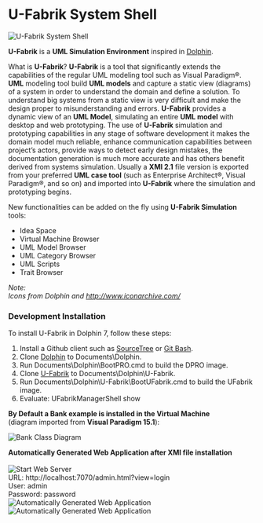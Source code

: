# U-Fabrik System Shell
![U-Fabrik System Shell](https://raw.githubusercontent.com/brunobuzzi/U-Fabrik/master/wiki/U-Fabrik%20System%20Shell.png)

**U-Fabrik** is a **UML Simulation Environment** inspired in [Dolphin](https://github.com/dolphinsmalltalk/Dolphin).

What is **U-Fabrik**?
**U-Fabrik** is a tool that significantly extends the capabilities of the regular UML modeling tool such as Visual Paradigm®.
**UML** modeling tool build **UML models** and capture a static view (diagrams) of a system in order to understand the domain and define a solution.
To understand big systems from a static view is very difficult and make the design proper to misunderstanding and errors.
**U-Fabrik** provides a dynamic view of an **UML Model**, simulating an entire **UML model** with desktop and web prototyping.
The use of **U-Fabrik** simulation and prototyping capabilities in any stage of software development it makes the domain model much reliable, enhance communication capabilities between project’s actors, provide ways to detect early design mistakes, the documentation generation is much more accurate and has others benefit derived from systems simulation.
Usually a **XMI 2.1** file version is exported from your preferred **UML case tool** (such as Enterprise Architect®, Visual Paradigm®, and so on) and imported into **U-Fabrik** where the simulation and prototyping begins.

New functionalities can be added on the fly using **U-Fabrik Simulation** tools:
* Idea Space
* Virtual Machine Browser
* UML Model Browser
* UML Category Browser
* UML Scripts
* Trait Browser


_Note:_<br>
_Icons from Dolphin and http://www.iconarchive.com/_

### Development Installation

To install U-Fabrik in Dolphin 7, follow these steps:

1. Install a Github client such as [SourceTree](http://www.sourcetreeapp.com/) or [Git Bash](https://git-scm.com/download/win).
2. Clone [Dolphin](https://github.com/brunobuzzi/Dolphin) to Documents\Dolphin.
3. Run Documents\Dolphin\BootPRO.cmd to build the DPRO image.
4. Clone [U-Fabrik](https://github.com/brunobuzzi/U-Fabrik) to Documents\Dolphin\U-Fabrik.
4. Run Documents\Dolphin\U-Fabrik\BootUFabrik.cmd to build the UFabrik image.
5. Evaluate: UFabrikManagerShell show

**By Default a Bank example is installed in the Virtual Machine** <br>
(diagram imported from **Visual Paradigm 15.1**):

![Bank Class Diagram](https://raw.githubusercontent.com/brunobuzzi/U-Fabrik/master/wiki/bank-example-vp.png)

**Automatically Generated Web Application after XMI file installation** <br><br>
![Start Web Server](https://raw.githubusercontent.com/brunobuzzi/U-Fabrik/master/wiki/web-conf.png)
<br>URL: http://localhost:7070/admin.html?view=login<br>
User: admin<br>
Password: password<br>
![Automatically Generated Web Application](https://raw.githubusercontent.com/brunobuzzi/U-Fabrik/master/wiki/web-01.png)
![Automatically Generated Web Application](https://raw.githubusercontent.com/brunobuzzi/U-Fabrik/master/wiki/web-02.png)